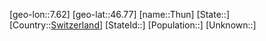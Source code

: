 ﻿---
location: [46.77,7.62]
type: City
tags:
- geo/City


SpocWebEntityId: 34858
isDeleted: false
confidential: public

---
[geo-lon::7.62]
[geo-lat::46.77]
[name::Thun]
[State::]
[Country::[Switzerland](geo/Continent/Europe/Switzerland.md)]
[StateId::]
[Population::]
[Unknown::]

